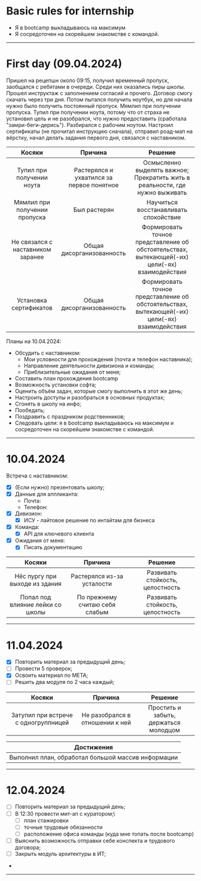 Basic rules for internship
=

- Я в bootcamp выкладываюсь на максимум
- Я сосредоточен на скорейшем знакомстве с командой.

---

First day (09.04.2024)
=

Пришел на рецепшн около 09:15, получил временный пропуск, заобщался с ребятами в очереди.
Среди них оказались пиры школы. Прошел инструктаж с заполнением согласий и прочего. Договор
смогу скачать через три дня. Потом пытался получить ноутбук, но для начала нужно было получить 
постоянный пропуск. Мямлил при получении пропуска. Тупил при получении ноута, потому что 
от страха не установил цель и не разобрался, что нужно предоставить (сработала "замри-беги-дерись").
Разбирался с рабочим ноутом. Настроил сертификаты (не прочитал инструкцию сначала), отправил роад-мап
на вёрстку, начал делать задания первого дня, связался с наставником.

|              Косяки               |                    Причина                     |                                              Решение                                               |
|:---------------------------------:|:----------------------------------------------:|:--------------------------------------------------------------------------------------------------:|
|     Тупил при получении ноута     | Растерялся и ухватился за <br/>первое понятное |         Осмысленно выделять важное; <br/>Прекратить жить в реальности, где нужно выживать          |
|   Мямлил при получении пропуска   |                  Был растерян                  |                               Научиться восстанавливать спокойствие                                |
| Не связался с наставником заранее |           Общая дисорганизованность            | Формировать точное представление об обстоятельствах, <br/>вытекающей(-их) цели(-ях) взаимодействия |
|      Установка сертификатов       |           Общая дисорганизованность            | Формировать точное представление об обстоятельствах, <br/>вытекающей(-их) цели(-ях) взаимодействия |                                                                                                    


Планы на 10.04.2024:
- Обсудить с наставником:
  - Мои условности для прохождения (почта и телефон наставника);
  - Направление деятельности дивизиона и команды;
  - Приблизительные ожидания от меня;
- Составить план прохождения bootcamp
- Возможность установки софта;
- Оценить объём задач, которые смогу выполнить в этот же день;
- Настроить доступы и разобраться в основных продуктах;
- Сгонять в школу на инфо;
- Пообедать;
- Поздравить с праздником родственников;
- Следовать цели: я в bootcamp выкладываюсь на максимум и сосредоточен на скорейшем знакомстве с командой.

---
10.04.2024
=

Встреча с наставником:

- [x] (Если нужно) презентовать школу;
- [x] Данные для аппликанта:
  - Почта:
  - Телефон:
- [x] Дивизион:
  - [x] ИСУ - лайтовое решение по интайтам для бизнеса
- [x] Команда:
  - [x] API для ключевого клиента
- [x] Ожидания от меня:
  - [x] Писать документацию

|              Косяки              |            Причина             |              Решение             |
|:--------------------------------:|:------------------------------:|:--------------------------------:|
|  Нёс пургу при выходе из здания  |   Растерялся из-за усталости   | Развивать стойкость, целостность |
| Попал под влияние лейки со школы | По прежнему считаю себя слабым | Развивать стойкость, целостность |

---

11.04.2024
=

- [x] Повторить материал за предыдущий день;
- [ ] Провести 5 проверок;
- [x] Освоить материал по META;
- [ ] Решить два модуля по 2 часа каждый;

|                Косяки                |             Причина             |                Решение                |
|:------------------------------------:|:-------------------------------:|:-------------------------------------:|
| Затупил при встрече с одногруппницей | Не разобрался в отношении к ней | Простить и забыть, держаться молодцом |

|                     Достижения                     |
|:--------------------------------------------------:|
| Выполнил план, обработал большой массив информации |

---

12.04.2024
=

- [ ] Повторить материал за предыдущий день;
- [ ] В 12:30 провести мит-ап с куратором;\
  - [ ] план стажировки
  - [ ] точные трудовые обязанности
  - [ ] расположение офиса команды (куда мне топать после bootcamp)
- [ ] Выяснить возможность отправки себе конспекта и трудового договора;
- [ ] Закрыть модуль архитектуры в ИТ;
- 
---